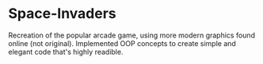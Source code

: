 # Space-Invaders
Recreation of the popular arcade game, using more modern graphics found online (not original).
Implemented OOP concepts to create simple and elegant code that's highly readible. 
